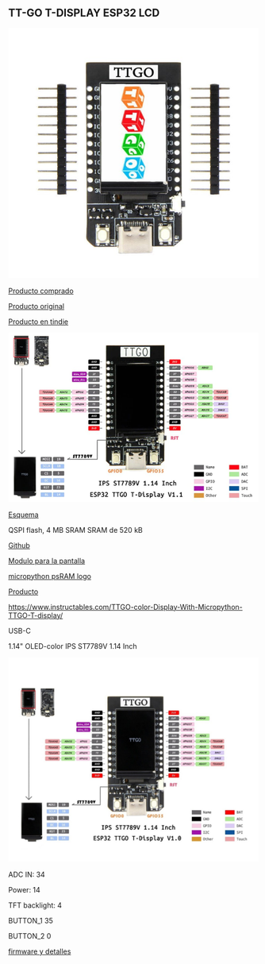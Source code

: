 ## TT-GO T-DISPLAY ESP32 LCD

![](./images/TTGO_oeld_front.jpg)



[Producto comprado](https://es.aliexpress.com/item/4000296985840.html)

[Producto original](https://es.aliexpress.com/item/33048962331.html)

[Producto en tindie](https://www.tindie.com/products/ttgo/lilygor-ttgo-t-display-esp32-wifibluetooth-module/)

![pinout](./images/Pinout_TTGO_TFT.png)


[Esquema](https://github.com/Xinyuan-LilyGO/TTGO-T-Display/blob/master/schematic/ESP32-TFT(6-26).pdf)

QSPI flash, 4 MB
SRAM	SRAM de 520 kB

[Github](https://github.com/Xinyuan-LilyGO/TTGO-T-Display)



[Modulo para la pantalla](https://github.com/devbis/st7789py_mpy)

[micropython psRAM logo](https://github.com/loboris/MicroPython_ESP32_psRAM_LoBo/issues/310)


[Producto](http://www.lilygo.cn/prod_view.aspx?Id=1126)




https://www.instructables.com/TTGO-color-Display-With-Micropython-TTGO-T-display/

USB-C

1.14" OLED-color IPS ST7789V 1.14 Inch

![](./images/TTGO-color-pinout.jpg)

ADC IN: 34

Power: 14

TFT backlight: 4

BUTTON_1        35

BUTTON_2        0

[firmware y detalles](https://github.com/Xinyuan-LilyGO/TTGO-T-Display)


